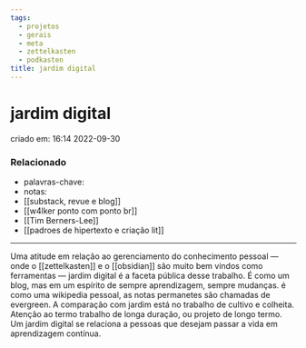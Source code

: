 ```yaml
---
tags:
  - projetos
  - gerais
  - meta
  - zettelkasten
  - podkasten
title: jardim digital
---
```

# jardim digital
criado em: 16:14 2022-09-30

### Relacionado
- palavras-chave: 
- notas: 
- [[substack, revue e blog]]
- [[w4lker ponto com ponto br]]
- [[Tim Berners-Lee]]
- [[padroes de hipertexto e criação lit]]
---
Uma atitude em relação ao gerenciamento do conhecimento pessoal — onde o [[zettelkasten]] e o [[obsidian]] são muito bem vindos como ferramentas — jardim digital é a faceta pública desse trabalho.
É como um blog, mas em um espírito de sempre aprendizagem, sempre mudanças. é como uma wikipedia pessoal, as notas permanetes são chamadas de evergreen. A comparação com jardim está no trabalho de cultivo e colheita.
Atenção ao termo trabalho de longa duração, ou projeto de longo termo. Um jardim digital se relaciona a pessoas que desejam passar a vida em aprendizagem contínua.